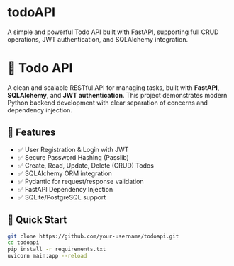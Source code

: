 # todoAPI
A simple and powerful Todo API built with FastAPI, supporting full CRUD operations, JWT authentication, and SQLAlchemy integration.
# 📝 Todo API

A clean and scalable RESTful API for managing tasks, built with **FastAPI**, **SQLAlchemy**, and **JWT authentication**. This project demonstrates modern Python backend development with clear separation of concerns and dependency injection.

## 🔧 Features

- ✅ User Registration & Login with JWT
- ✅ Secure Password Hashing (Passlib)
- ✅ Create, Read, Update, Delete (CRUD) Todos
- ✅ SQLAlchemy ORM integration
- ✅ Pydantic for request/response validation
- ✅ FastAPI Dependency Injection
- ✅ SQLite/PostgreSQL support

## 🚀 Quick Start

```bash
git clone https://github.com/your-username/todoapi.git
cd todoapi
pip install -r requirements.txt
uvicorn main:app --reload
